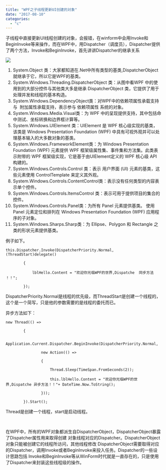 ```yaml
---
title: "WPF之子线程更新UI创建的对象"
date: "2017-08-10"
categories: 
  - "c"
---
```


子线程中直接更新UI线程创建的对象，会报错，在winform中会用Invoke和BeginInvoke等来操作，而在WPF中，用Dispatcher（调度员），Dispatcher提供了两个方法，Invoke和BeginInvoke，首先讲讲Dispatcher的继承关系

[![](images/061730171423662.png)](http://127.0.0.1/wp-content/uploads/2017/08/061730171423662.png)

1. System.Object 类：大家都知道在.Net中所有类型的基类,DispatcherObject 就继承于它，所以它是WPF的基类。
2. System.Windows.Threading.DispatcherObject 类：从图中看WPF 中的使用到的大部分控件与其他类大多是继承 DispatcherObject 类，它提供了用于处理并发和线程的基本构造。
3. System.Windows.DependencyObject类：对WPF中的依赖项属性承载支持与  附加属性承载支持，表示参与 依赖项属性 系统的对象。
4. System.Windows.Media.Visual类：为 WPF 中的呈现提供支持，其中包括命中测试、坐标转换和边界框计算等。
5. System.Windows.UIElement 类：UIElement 是 WPF 核心级实现的基类，该类是 Windows Presentation Foundation (WPF) 中具有可视外观并可以处理基本输入的大多数对象的基类。
6. System.Windows.FrameworkElement类：为 Windows Presentation Foundation (WPF) 元素提供 WPF 框架级属性集、事件集和方法集。此类表示附带的 WPF 框架级实现，它是基于由UIElement定义的 WPF 核心级 API 构建的。
7. System.Windows.Controls.Control 类：表示 用户界面 (UI) 元素的基类，这些元素使用 ControlTemplate 来定义其外观。
8. System.Windows.Controls.ContentControl类：表示没有任何类型的内容表示单个控件。
9. System.Windows.Controls.ItemsControl 类：表示可用于提供项目的集合的控件。
10. System.Windows.Controls.Panel类：为所有 Panel 元素提供基类。 使用 Panel 元素定位和排列在 Windows Presentation Foundation (WPF) 应用程序的子对象。
11. System.Windows.Sharps.Sharp类：为 Ellipse、Polygon 和 Rectangle 之类的形状元素提供基类。

例子如下。

```
this.Dispatcher.Invoke(DispatcherPriority.Normal, (ThreadStart)delegate()

        {

            lblHello.Content = "欢迎你光临WPF的世界,Dispatche  同步方法 ！！";

        });
```

DispatcherPriority.Normal是线程的优先级，而ThreadStart是创建一个线程的，这个是一个简写，只是他的参数需要的是线程的委托而已。

异步方法如下：

```
new Thread(() =>

        {

            Application.Current.Dispatcher.BeginInvoke(DispatcherPriority.Normal,

                new Action(() =>

                {

                    Thread.Sleep(TimeSpan.FromSeconds(2));

                    this.lblHello.Content = "欢迎你光临WPF的世界,Dispatche 异步方法！！"+ DateTime.Now.ToString();

                }));

        }).Start();
```

Thread是创建一个线程，start是启动线程。

 

在WPF中，所有的WPF对象都派生自DispatcherObject，DispatcherObject暴露了Dispatcher属性用来取得创建 对象线程对应的Dispatcher。DispatcherObject对象只能被创建它的线程所访问，其他线程修改 DispatcherObject需要取得对应的Dispatcher，调用Invoke或者BeginInvoke来投入任务。Dispatcher的一些设计思路包括 Invoke和BeginInvoke等从WinForm时代就是一直存在的，只是使用了Dispatcher来封装这些线程级的操作。

